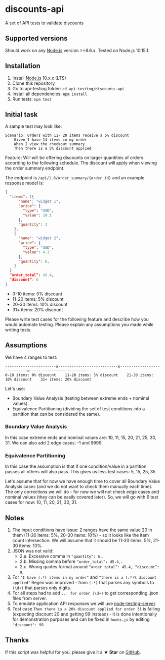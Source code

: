 # discounts-api

A set of API tests to validate discounts

## Supported versions
Should work on any [Node.js](http://nodejs.org/) version >=8.6.x. Tested on
Node.js 10.15.1.

## Installation
1. Install [Node.js](http://nodejs.org/) 10.x.x (LTS)
2. Clone this repository
3. Go to api-testing folder: `cd api-testing/discounts-api`
4. Install all dependencies: `npm install`
5. Run tests: `npm test`

## Initial task
A sample test may look like:

```
Scenario: Orders with 11- 20 items receive a 5% discount
    Given I have 14 items in my order
    When I view the checkout summary
    Then there is a 5% discount applied
```

Feature:
Will will be offering discounts on larger quantities of orders according to the
following schedule. The discount will apply when viewing the order summary
endpoint.

The endpoint is `/api/1.0/order_summary/{order_id}` and an example response
model is:

```json
{
  "items": [{
      "name": "widget 1",
      "price": {
        "type": "USD",
        "value": 10.1
      },
      "quantity": 2
    },
    {
      "name": "widget 2",
      "price": {
        "type": "USD",
        "value": 4.2
      },
      "quantity": 6,
    }
  ]
  “order_total”: 45.4,
  “discount”: 0
}
```

- 0-10 items: 0% discount
- 11-20 items: 5% discount
- 20-30 items: 10% discount
- 31+ items: 20% discount

Please write test cases for the following feature and describe how you would
automate testing. Please explain any assumptions you made while writing tests.

## Assumptions
We have 4 ranges to test:

```
-----------------------o---------------------------o----------------------------o--------------------------
0-10 items: 0% discount    11-20 items: 5% discount    21-30 items: 10% discount    31+ items: 20% discount
```

Let's use:
- Boundary Value Analysis (testing between extreme ends + nominal values).
- Equivalence Partitioning (dividing the set of test conditions into a partition
that can be considered the same).

### Boundary Value Analysis
In this case extreme ends and nominal values are: 10, 11, 15, 20, 21, 25, 30, 31.
We can also add 2 edge cases: -1 and 9999.

### Equivalence Partitioning
In this case the assumption is that if one condition/value in a partition passes
all others will also pass. This gives us less test cases: 5, 15, 25, 35.

Let's assume that for now we have enough time to cover all Boundary Value
Analysis cases (and we do not want to check them manually each time). The only
corrections we will do - for now we will not check edge cases and nominal values
(they can be easily covered later). So, we will go with 6 test cases for now:
10, 11, 20, 21, 30, 31.

## Notes
1. The input conditions have issue: 2 ranges have the same value 20 in them
  (11-20 items: 5%, 20-30 items: 10%) - so it looks like the item count
  intersection. We will assume that it should be 11-20 items: 5%, 21-30 items:
  10%.
2. JSON was not valid:
    - 2.a. Excessive comma in `"quantity": 6,`.
    - 2.b. Missing comma before `"order_total": 45.4,`.
    - 2.c. Wrong quotes format around `“order_total”: 45.4, “discount”: 0`.
3. For `"I have (.*) items in my order"` and `"there is a (.*)% discount applied"`
  Regex was improved - from `(.*)` that parses any symbols to `(\d+)` that parses
  only digits.
4. For all steps had to add `... for order (\d+)` to get corresponding .json
  files from server.
5. To emulate application API responses we will use
  [node-testing-server](https://github.com/Marketionist/node-testing-server).
6. Test case `Then there is a 20% discount applied for order 31` is failing
  (expecting discount 20 and getting 99 instead) - it is done intentionally for
  demonstration purposes and can be fixed in `hooks.js` by editing
  `"discount": 99`.

## Thanks
If this script was helpful for you, please give it a **★ Star**
on [GitHub](https://github.com/Marketionist/interview-tasks).
